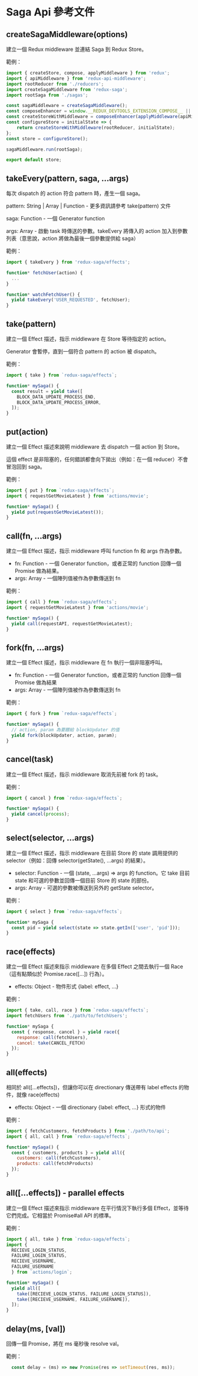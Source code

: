 # Saga Api 參考文件

## createSagaMiddleware(options)

建立一個 Redux middleware 並連結 Saga 到 Redux Store。

範例：
```javascript
import { createStore, compose, applyMiddleware } from 'redux';
import { apiMiddleware } from 'redux-api-middleware';
import rootReducer from './reducers';
import createSagaMiddleware from 'redux-saga';
import rootSaga from './sagas';

const sagaMiddleware = createSagaMiddleware();
const composeEnhancer = window.__REDUX_DEVTOOLS_EXTENSION_COMPOSE__ || compose;
const createStoreWithMiddleware = composeEnhancer(applyMiddleware(apiMiddleware, sagaMiddleware))(createStore);
const configureStore = initialState => {
	return createStoreWithMiddleware(rootReducer, initialState);
};
const store = configureStore();

sagaMiddleware.run(rootSaga);

export default store;
```

## takeEvery(pattern, saga, ...args)

每次 dispatch 的 action 符合 pattern 時，產生一個 saga。

pattern: String | Array | Function - 更多資訊請參考 take(pattern) 文件

saga: Function - 一個 Generator function

args: Array<any> - 啟動 task 時傳送的參數。takeEvery 將傳入的 action 加入到參數列表（意思說，action 將做為最後一個參數提供給 saga）

範例：
```javascript
import { takeEvery } from 'redux-saga/effects';

function* fetchUser(action) {
  ...
}

function* watchFetchUser() {
  yield takeEvery('USER_REQUESTED', fetchUser);
}
```

## take(pattern)

建立一個 Effect 描述，指示 middleware 在 Store 等待指定的 action。 

Generator 會暫停，直到一個符合 pattern 的 action 被 dispatch。

範例：
```javascript
import { take } from `redux-saga/effects`;

function* mySaga() {
  const result = yield take([
    BLOCK_DATA_UPDATE_PROCESS_END,
    BLOCK_DATA_UPDATE_PROCESS_ERROR,
  ]);
}
```

## put(action)

建立一個 Effect 描述來說明 middleware 去 dispatch 一個 action 到 Store。 

這個 effect 是非阻塞的，任何錯誤都會向下拋出（例如：在一個 reducer）不會冒泡回到 saga。

範例：
```javascript
import { put } from `redux-saga/effects`;
import { requestGetMovieLatest } from 'actions/movie';

function* mySaga() {
  yield put(requestGetMovieLatest());
}
```

## call(fn, ...args)

建立一個 Effect 描述，指示 middleware 呼叫 function fn 和 args 作為參數。

- fn: Function - 一個 Generator function，或者正常的 function 回傳一個 Promise 做為結果。
- args: Array<any> - 一個陣列值被作為參數傳送到 fn

範例：
```javascript
import { call } from `redux-saga/effects`;
import { requestGetMovieLatest } from 'actions/movie';

function* mySaga() {
  yield call(requestAPI, requestGetMovieLatest);
}
```

## fork(fn, ...args)

建立一個 Effect 描述，指示 middleware 在 fn 執行一個非阻塞呼叫。

- fn: Function - 一個 Generator function，或者正常的 function 回傳一個 Promise 做為結果
- args: Array<any> - 一個陣列值被作為參數傳送到 fn

範例：
```javascript
import { fork } from `redux-saga/effects`;

function* mySaga() {
  // action, param 為要餵給 blockUpdater 的值
  yield fork(blockUpdater, action, param);
}
```

## cancel(task)

建立一個 Effect 描述，指示 middleware 取消先前被 fork 的 task。

範例：
```javascript
import { cancel } from `redux-saga/effects`;

function* mySaga() {
  yield cancel(process);
}
```

## select(selector, ...args)

建立一個 Effect 描述，指示 middleware 在目前 Store 的 state 調用提供的 selector（例如：回傳 selector(getState(), ...args) 的結果）。

- selector: Function - 一個 (state, ...args) => args 的 function。它 take 目前 state 和可選的參數並回傳一個目前 Store 的 state 的部份。
- args: Array<any> - 可選的參數被傳送到另外的 getState selector。

範例：
```javascript
import { select } from `redux-saga/effects`;

function* mySaga {
  const pid = yield select(state => state.getIn(['user', 'pid']));
}
```

## race(effects)

建立一個 Effect 描述來指示 middleware 在多個 Effect 之間去執行一個 Race（這有點類似於 Promise.race([...]) 行為）。

- effects: Object - 物件形式 {label: effect, ...}

範例：
```javascript
import { take, call, race } from `redux-saga/effects`;
import fetchUsers from './path/to/fetchUsers';

function* mySaga {
  const { response, cancel } = yield race({
    response: call(fetchUsers),
    cancel: take(CANCEL_FETCH)
  });
}
```

## all(effects)

相同於 all([...effects])，但讓你可以在 directionary 傳送帶有 label effects 的物件，就像 race(effects)

- effects: Object - 一個 directionary {label: effect, ...} 形式的物件

範例：
```javascript
import { fetchCustomers, fetchProducts } from './path/to/api';
import { all, call } from `redux-saga/effects`;

function* mySaga() {
  const { customers, products } = yield all({
    customers: call(fetchCustomers),
    products: call(fetchProducts)
  });
}
```

## all([...effects]) - parallel effects

建立一個 Effect 描述來指示 middleware 在平行情況下執行多個 Effect，並等待它們完成。它相當於 Promise#all API 的標準。

範例：
```javascript
import { all, take } from `redux-saga/effects`;
import {
  RECIEVE_LOGIN_STATUS,
  FAILURE_LOGIN_STATUS,
  RECIEVE_USERNAME,
  FAILURE_USERNAME
  } from `actions/login`;

function* mySaga() {
  yield all([
    take([RECIEVE_LOGIN_STATUS, FAILURE_LOGIN_STATUS]),
    take([RECIEVE_USERNAME, FAILURE_USERNAME]),
  ]);
}
```

## delay(ms, [val])

回傳一個 Promise，將在 ms 毫秒後 resolve val。

範例：
```javascript
  const delay = (ms) => new Promise(res => setTimeout(res, ms));
```